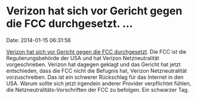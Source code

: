 Verizon hat sich vor Gericht gegen die FCC durchgesetzt. \...
=============================================================

Date: 2014-01-15 06:31:56

[Verizon hat sich vor Gericht gegen die FCC
durchgesetzt](http://www.npr.org/blogs/alltechconsidered/2014/01/14/262454310/feds-cant-enforce-net-neutrality-what-this-means-for-you).
Die FCC ist die Regulierungsbehörde der USA und hat Verizon
Netzneutralität vorgeschrieben. Verizon hat dagegen geklagt und das
Gericht hat jetzt entschieden, dass die FCC nicht die Befugnis hat,
Verizon Netzneutralität vorzuschreiben. Das ist ein schwerer Rückschlag
für das Internet in den USA. Warum sollte sich jetzt irgendein anderer
Provider verpflichtet fühlen, die Netzneutralitäts-Vorschriften der FCC
zu befolgen. Ein schwarzer Tag.
